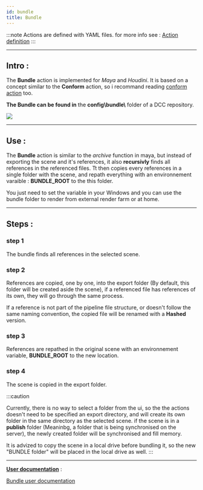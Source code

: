 ```yaml
---
id: bundle
title: Bundle
---
```


:::note
Actions are defined with YAML files. for more info see : [Action definition](../Client/action-definition.mdx)
:::

---

## Intro :

The **Bundle** action is implemented for _Maya_ and _Houdini_. It is based on a concept similar to the **Conform** action, so i recommand reading [conform action](./conform.md) too.

**The Bundle can be found in** the **config\bundle\\** folder of a DCC repository.

![](/img/bundle_location.png)

---

## Use :

The **Bundle** action is similar to the _archive_ function in maya, but instead of exporting the scene and it's references, it also **recursivly** finds all references in the referenced files. Tt then copies every references in a single folder with the scene, and repath everything with an environnement varaible : **BUNDLE_ROOT** to the this folder.

You just need to set the variable in your Windows and you can use the bundle folder to render from external render farm or at home.

---

## Steps :

### step 1

The bundle finds all references in the selected scene.

### step 2

References are copied, one by one, into the export folder (By default, this folder will be created aside the scene), if a referenced file has references of its own, they will go through the same process.

If a reference is not part of the pipeline file structure, or doesn't follow the same naming convention, the copied file will be renamed with a **Hashed** version.

### step 3

References are repathed in the original scene with an environnement variable, **BUNDLE_ROOT** to the new location.

### step 4

The scene is copied in the export folder.

:::caution

Currently, there is no way to select a folder from the ui, so the the actions doesn't need to be specified an export directory, and will create its own folder in the same directory as the selected scene. if the scene is in a **publish** folder (Meaninbg, a folder that is being synchronised on the server), the newly created folder will be synchronised and fill memory.

It is advized to copy the scene in a local drive before bundling it, so the new "BUNDLE folder" will be placed in the local drive as well.
:::

---

<u><b>User documentation</b></u> :

[Bundle user documentation](../../../user/action.md)
